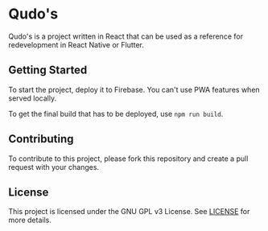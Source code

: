 # Qudo's

Qudo's is a project written in React that can be used as a reference for redevelopment in React Native or Flutter.

## Getting Started

To start the project, deploy it to Firebase. You can't use PWA features when served locally.

To get the final build that has to be deployed, use `npm run build`.

## Contributing

To contribute to this project, please fork this repository and create a pull request with your changes.

## License

This project is licensed under the GNU GPL v3 License. See [LICENSE](LICENSE) for more details.